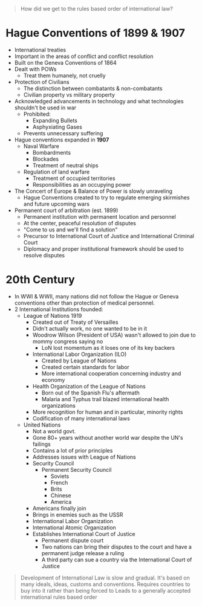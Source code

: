 > How did we get to the rules based order of international law?

# Hague Conventions of 1899 & 1907 
- International treaties
- Important in the areas of conflict and conflict resolution
- Built on the Geneva Conventions of 1864
- Dealt with POWs
	- Treat them humanely, not cruelly
- Protection of Civilians
	- The distinction between combatants & non-combatants
	- Civilian property vs military property
- Acknowledged advancements in technology and what technologies shouldn't be used in war
	- Prohibited:
		- Expanding Bullets
		- Asphyxiating Gases
	- Prevents unnecessary suffering
- Hague conventions expanded in **1907**
	- Naval Warfare
		- Bombardments
		- Blockades
		- Treatment of neutral ships
	- Regulation of land warfare
		- Treatment of occupied territories
		- Responsibilities as an occupying power
- The Concert of Europe & Balance of Power is slowly unraveling 
	- Hague Conventions created to try to regulate emerging skirmishes and future upcoming wars
- Permanent court of arbitration (est. 1899)
	- Permanent institution with permanent location and personnel
	- At the center, peaceful resolution of disputes
	- "Come to us and we'll find a solution"
	- Precursor to International Court of Justice and International Criminal Court
	- Diplomacy and proper institutional framework should be used to resolve disputes

# 20th Century
- In WWI & WWII, many nations did not follow the Hague or Geneva conventions other than protection of medical personnel.
- 2 International Institutions founded:
	- League of Nations 1919
		- Created out of Treaty of Versailles
		- Didn't actually work, no one wanted to be in it
		- Woodrow Wilson (President of USA) wasn't allowed to join due to mommy congress saying no
			- LoN lost momentum as it loses one of its key backers
		- International Labor Organization (ILO)
			- Created by League of Nations
			- Created certain standards for labor
			- More international cooperation concerning industry and economy
		- Health Organization of the League of Nations
			- Born out of the Spanish Flu's aftermath
			- Malaria and Typhus trail blazed international health organizations
		- More recognition for human and in particular, minority rights
		- Codification of many international laws
	- United Nations 
		- Not a world govt.
		- Gone 80+ years without another world war despite the UN's failings
		- Contains a lot of prior principles
		- Addresses issues with League of Nations
		- Security Council
			- Permanent Security Council
				- Soviets
				- French
				- Brits
				- Chinese
				- America
		- Americans finally join
		- Brings in enemies such as the USSR
		- International Labor Organization
		- International Atomic Organization
		- Establishes International Court of Justice
			- Permanent dispute court
			- Two nations can bring their disputes to the court and have a permanent judge release a ruling
			- A third party can sue a country via the International Court of Justice

> Development of International Law is slow and gradual. It's based on many ideals, ideas, customs and conventions.
> Requires countries to buy into it rather than being forced to
> Leads to a generally accepted international rules based order